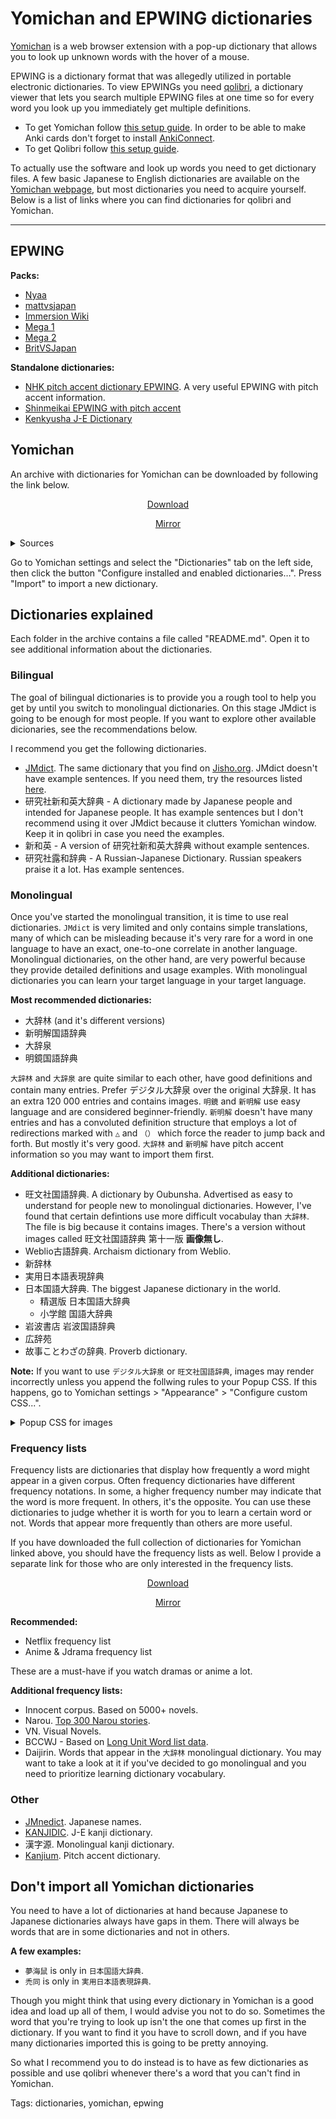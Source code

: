 # Yomichan and EPWING dictionaries

[Yomichan](https://foosoft.net/projects/yomichan)
is a web browser extension with a pop-up dictionary
that allows you to look up unknown words with the hover of a mouse.

EPWING is a dictionary format
that was allegedly utilized in portable electronic dictionaries.
To view EPWINGs you need [qolibri](https://aur.archlinux.org/packages/qolibri/),
a dictionary viewer that lets you search multiple EPWING files at one time
so for every word you look up you immediately get multiple definitions.

* To get Yomichan follow
[this setup guide](setting-up-yomichan.html).
In order to be able to make Anki cards don't forget to install
[AnkiConnect](https://ankiweb.net/shared/info/2055492159).
* To get Qolibri follow
[this setup guide](setting-up-qolibri.html).

To actually use the software and look up words you need to get dictionary files.
A few basic Japanese to English dictionaries are available on the
[Yomichan webpage](https://foosoft.net/projects/yomichan/index.html#dictionaries),
but most dictionaries you need to acquire yourself.
Below is a list of links where you can find dictionaries for qolibri and Yomichan.

****

## EPWING

**Packs:**

* [Nyaa](https://nyaa.iss.one/view/1194089)
* [mattvsjapan](https://www.mediafire.com/file/hr30l1pw004gac9/EPWINGs.rar/file)
* [Immersion Wiki](https://drive.google.com/drive/folders/1S8c70eKADlNkyW_Orz2B7Ge49xFQjg42)
* [Mega 1](https://mega.nz/folder/rIIHhAxb#d6GV9ZNTj9gUEaQtfGluqg)
* [Mega 2](https://mega.nz/folder/UxhhlKzb#9T8-35RugwmkuZ33oTqVrQ)
* [BritVSJapan](https://www.mediafire.com/folder/ldyklp3362pgg/Japanese_Dictionaries)

**Standalone dictionaries:**

* [NHK pitch accent dictionary EPWING](http://www.mediafire.com/file/sxmpse8n92c9oxg/NHKACT.zip).
A very useful EPWING with pitch accent information.
* [Shinmeikai EPWING with pitch accent](http://www.mediafire.com/file/q9b95d1ad9wnjxd/Shinmeikai.7z)
* [Kenkyusha J-E Dictionary](https://mega.nz/#F!dcoAlDSB!7ltFSsPmp1JfPhz6U5FaeQ)

## Yomichan

An archive with dictionaries for Yomichan can be downloaded by following the link below.

<p align="center">
	<a class="download_button" href="https://disk.yandex.com/d/dmS_-JVE2fkMDQ">Download</a>
</p>
<p align="center">
	<a href="https://t.me/ajatt_tools/115">Mirror</a>
</p>

<details>
<summary>Sources</summary>

The dictionaries were compiled from various places.
Below is a list of public folders that were used.

* [Immersion Wiki](https://drive.google.com/drive/folders/1S8jeDa5NJt76dn9tq52engRCFLjIzvN1)
* [This Mega folder](https://mega.nz/folder/rIIHhAxb#d6GV9ZNTj9gUEaQtfGluqg)
* [Shared](https://www.youtube.com/watch?v=5oxdPY9eH48) by mattvsjapan:
	* [Yomichan Dictionaries](https://www.mediafire.com/file/o3b6jt999dtd9vc/Yomichan_Dictionaries.zip/file)
	* [Shinmeikai5](https://mega.nz/file/A5cRxIpY#fcCGZyWX6cZoFYwKoKzbdHnxm_S86WM3PSbDA4ifKUM)
	* [Pitch Accent Dictionary](https://mega.nz/file/A5cRxIpY#fcCGZyWX6cZoFYwKoKzbdHnxm_S86WM3PSbDA4ifKUM)

</details>

Go to Yomichan settings and select the "Dictionaries" tab on the left side,
then click the button "Configure installed and enabled dictionaries…".
Press "Import" to import a new dictionary.

## Dictionaries explained

Each folder in the archive contains a file called "README.md".
Open it to see additional information about the dictionaries.

### Bilingual

The goal of bilingual dictionaries is to provide you a rough tool
to help you get by until you switch to monolingual dictionaries.
On this stage JMdict is going to be enough for most people.
If you want to explore other available dicionaries, see the recommendations below.

I recommend you get the following dictionaries.

* [JMdict](https://www.edrdg.org/wiki/index.php/JMdict-EDICT_Dictionary_Project).
The same dictionary that you find on
[Jisho.org](https://jisho.org/).
JMdict doesn't have example sentences.
If you need them, try the resources listed
[here](resources.html#examples-and-pronunciations).
* 研究社新和英大辞典 - A dictionary made by Japanese people and intended for Japanese people.
It has example sentences but I don't recommend using it over JMdict
because it clutters Yomichan window.
Keep it in qolibri in case you need the examples.
* 新和英 - A version of 研究社新和英大辞典 without example sentences.
* 研究社露和辞典 - A Russian-Japanese Dictionary.
Russian speakers praise it a lot.
Has example sentences.

### Monolingual

Once you've started the monolingual transition, it is time to use real dictionaries.
`JMdict` is very limited and only contains simple translations, many of which can be misleading
because it's very rare for a word in one language to have an exact,
one-to-one correlate in another language.
Monolingual dictionaries, on the other hand, are very powerful because
they provide detailed definitions and usage examples.
With monolingual dictionaries you can learn your target language in your target language.

**Most recommended dictionaries:**

* 大辞林 (and it's different versions)
* 新明解国語辞典
* 大辞泉
* 明鏡国語辞典

`大辞林` and `大辞泉` are quite similar to each other,
have good definitions and contain many entries.
Prefer デジタル大辞泉 over the original 大辞泉.
It has an extra 120 000 entries and contains images.
`明鏡` and `新明解` use easy language and are considered beginner-friendly.
`新明解` doesn't have many entries and has a convoluted definition structure
that employs a lot of redirections marked with `△` and `（）`
which force the reader to jump back and forth. But mostly it's very good.
`大辞林` and `新明解` have pitch accent information so you may want to import them first.

**Additional dictionaries:**

* 旺文社国語辞典.
A dictionary by Oubunsha.
Advertised as easy to understand for people new to monolingual dictionaries.
However, I've found that certain defintions use more difficult vocabulay than `大辞林`.
The file is big because it contains images.
There's a version without images called 旺文社国語辞典 第十一版 **画像無し**.
* Weblio古語辞典. Archaism dictionary from Weblio.
* 新辞林
* 実用日本語表現辞典
* 日本国語大辞典. The biggest Japanese dictionary in the world.
	* 精選版 日本国語大辞典
	* 小学館 国語大辞典
* 岩波書店 岩波国語辞典
* 広辞苑
* 故事ことわざの辞典. Proverb dictionary.


**Note:** If you want to use `デジタル大辞泉` or `旺文社国語辞典`,
images may render incorrectly unless you
append the follwing rules to your Popup CSS.
If this happens, go to Yomichan settings > "Appearance" > "Configure custom CSS...".

<details>
<summary>Popup CSS for images</summary>

```
.gloss-image-description {
    text-align: center;
}

.definition-item-content,
.gloss-image-link {
    max-width: 100%;
}

.gloss-image-container {
    background: none !important;
}

.gloss-image-link[data-has-aspect-ratio="true"] .gloss-image {
    position: static;
    max-height: 200px;
}

.gloss-image-link[data-has-aspect-ratio="true"] .gloss-image-aspect-ratio-sizer {
    display: none;
}

.gloss-image-container-overlay {
    display: none;
}

img {
    will-change: transform;
}
```

</details>

### Frequency lists

Frequency lists are dictionaries
that display how frequently a word might appear in a given corpus.
Often frequency dictionaries have different frequency notations.
In some, a higher frequency number may indicate that the word is more frequent.
In others, it's the opposite.
You can use these dictionaries to judge
whether it is worth for you to learn a certain word or not.
Words that appear more frequently than others are more useful.

If you have downloaded the full collection of dictionaries for Yomichan linked above,
you should have the frequency lists as well.
Below I provide a separate link for those who are only interested in the frequency lists.

<p align="center">
	<a class="download_button" href="https://disk.yandex.com/d/iaKHgFKTwjCMPw">Download</a>
</p>
<p align="center">
	<a href="https://t.me/ajatt_tools/109">Mirror</a>
</p>

**Recommended:**

* Netflix frequency list
* Anime & Jdrama frequency list

These are a must-have if you watch dramas or anime a lot.

**Additional frequency lists:**

* Innocent corpus. Based on 5000+ novels.
* Narou. [Top 300 Narou stories](http://wiki.wareya.moe/Narou).
* VN. Visual Novels.
* BCCWJ - Based on [Long Unit Word list data](https://ccd.ninjal.ac.jp/bccwj/en/freq-list.html).
* Daijirin. Words that appear in the `大辞林` monolingual dictionary.
You may want to take a look at it if you've decided to go monolingual
and you need to prioritize learning dictionary vocabulary.

### Other

* [JMnedict](https://www.edrdg.org/enamdict/enamdict_doc.html). Japanese names.
* [KANJIDIC](https://www.edrdg.org/wiki/index.php/KANJIDIC_Project). J-E kanji dictionary.
* 漢字源. Monolingual kanji dictionary.
* [Kanjium](https://github.com/mifunetoshiro/kanjium). Pitch accent dictionary.

## Don't import all Yomichan dictionaries

You need to have a lot of dictionaries at hand
because Japanese to Japanese dictionaries always have gaps in them.
There will always be words that are in some dictionaries and not in others.

**A few examples:**
* `夢海鼠` is only in `日本国語大辞典`.
* `禿同` is only in `実用日本語表現辞典`.

Though you might think that using every dictionary in Yomichan is a good idea
and load up all of them, I would advise you not to do so.
Sometimes the word that you're trying to look up
isn't the one that comes up first in the dictionary.
If you want to find it you have to scroll down,
and if you have many dictionaries imported this is going to be pretty annoying.

So what I recommend you to do instead is to have as few dictionaries as possible
and use qolibri whenever there's a word that you can't find in Yomichan.

Tags: dictionaries, yomichan, epwing
